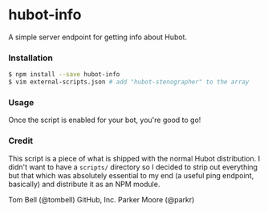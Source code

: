 hubot-info
==========

A simple server endpoint for getting info about Hubot.

### Installation

```bash
$ npm install --save hubot-info
$ vim external-scripts.json # add "hubot-stenographer" to the array
```

### Usage

Once the script is enabled for your bot, you're good to go!

### Credit

This script is a piece of what is shipped with the normal Hubot distribution.
I didn't want to have a `scripts/` directory so I decided to strip out everything
but that which was absolutely essential to my end (a useful ping endpoint, basically)
and distribute it as an NPM module.

Tom Bell (@tombell)
GitHub, Inc.
Parker Moore (@parkr)
